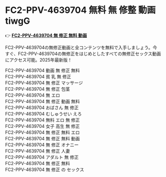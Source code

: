 # FC2-PPV-4639704 無料 無 修整 動画 tiwgG

👉 [**FC2-PPV-4639704 無 修正 無料 動画**](https://javleaks.cc?utm_medium=jp)

FC2-PPV-4639704の無修正動画と全コンテンツを無料で入手しましょう。今すぐ、FC2-PPV-4639704の無修正をはじめとしたすべての無修正セックス動画にアクセス可能。2025年最新版！

FC2-PPV-4639704 動画 無 修正 無料<br>
FC2-PPV-4639704 貧 乳 無 修正<br>
FC2-PPV-4639704 無 修正 マッサージ<br>
FC2-PPV-4639704 無 修正 包茎<br>
FC2-PPV-4639704 無 エロ<br>
FC2-PPV-4639704 無 修正 動画 無料<br>
FC2-PPV-4639704 おばさん 無 修正<br>
FC2-PPV-4639704 むしゅうせい えろ<br>
FC2-PPV-4639704 無料 エロ 無 修正<br>
FC2-PPV-4639704 女子 高生 無 修正<br>
FC2-PPV-4639704 無 修正 無料 エロ<br>
FC2-PPV-4639704 無 修正 無料 動画<br>
FC2-PPV-4639704 無 修正 オナニー<br>
FC2-PPV-4639704 無 修正 人妻<br>
FC2-PPV-4639704 アダルト 無 修正<br>
FC2-PPV-4639704 無 修正 無料<br>
FC2-PPV-4639704 無 修正 の セックス<br>
